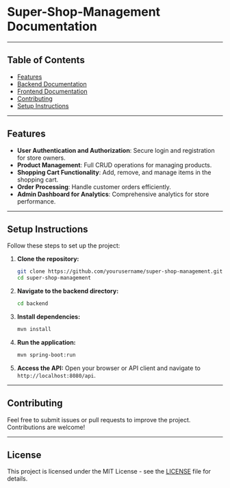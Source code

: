 # Super-Shop-Management Documentation

---

## Table of Contents
- [Features](#features)
- [Backend Documentation](backend/README.md)
- [Frontend Documentation](frontend/README.md)
- [Contributing](#contributing)
- [Setup Instructions](#setup-instructions)

---

## Features
- **User Authentication and Authorization**: Secure login and registration for store owners.
- **Product Management**: Full CRUD operations for managing products.
- **Shopping Cart Functionality**: Add, remove, and manage items in the shopping cart.
- **Order Processing**: Handle customer orders efficiently.
- **Admin Dashboard for Analytics**: Comprehensive analytics for store performance.

---

## Setup Instructions
Follow these steps to set up the project:

1. **Clone the repository:**
   ```bash
   git clone https://github.com/yourusername/super-shop-management.git
   cd super-shop-management
   ```

2. **Navigate to the backend directory:**
   ```bash
   cd backend
   ```

3. **Install dependencies:**
   ```bash
   mvn install
   ```

4. **Run the application:**
   ```bash
   mvn spring-boot:run
   ```

5. **Access the API:**
   Open your browser or API client and navigate to `http://localhost:8080/api`.

---

## Contributing
Feel free to submit issues or pull requests to improve the project. Contributions are welcome!

---

## License
This project is licensed under the MIT License - see the [LICENSE](LICENSE) file for details.